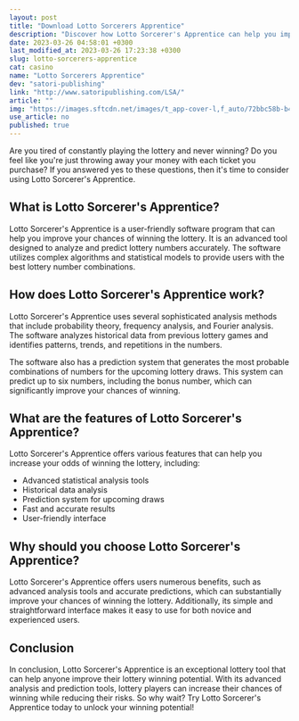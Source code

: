 ```yaml
---
layout: post
title: "Download Lotto Sorcerers Apprentice"
description: "Discover how Lotto Sorcerer's Apprentice can help you improve your chances of winning the lottery with its advanced number analysis and prediction tools"
date: 2023-03-26 04:58:01 +0300
last_modified_at: 2023-03-26 17:23:38 +0300
slug: lotto-sorcerers-apprentice
cat: casino
name: "Lotto Sorcerers Apprentice"
dev: "satori-publishing"
link: "http://www.satoripublishing.com/LSA/"
article: ""
img: "https://images.sftcdn.net/images/t_app-cover-l,f_auto/72bbc58b-b4fc-41ec-81f1-b54fb3c6eaf8/wxtvp8cpaqf0up5rdjt1/lotto-sorcerers-apprentice-screenshot.gif"
use_article: no
published: true
---
```



Are you tired of constantly playing the lottery and never winning? Do you feel like you're just throwing away your money with each ticket you purchase? If you answered yes to these questions, then it's time to consider using Lotto Sorcerer's Apprentice. 

## What is Lotto Sorcerer's Apprentice?

Lotto Sorcerer's Apprentice is a user-friendly software program that can help you improve your chances of winning the lottery. It is an advanced tool designed to analyze and predict lottery numbers accurately. The software utilizes complex algorithms and statistical models to provide users with the best lottery number combinations. 

## How does Lotto Sorcerer's Apprentice work?

Lotto Sorcerer's Apprentice uses several sophisticated analysis methods that include probability theory, frequency analysis, and Fourier analysis. The software analyzes historical data from previous lottery games and identifies patterns, trends, and repetitions in the numbers. 

The software also has a prediction system that generates the most probable combinations of numbers for the upcoming lottery draws. This system can predict up to six numbers, including the bonus number, which can significantly improve your chances of winning. 

## What are the features of Lotto Sorcerer's Apprentice?

Lotto Sorcerer's Apprentice offers various features that can help you increase your odds of winning the lottery, including:

- Advanced statistical analysis tools
- Historical data analysis
- Prediction system for upcoming draws
- Fast and accurate results 
- User-friendly interface 

## Why should you choose Lotto Sorcerer's Apprentice?

Lotto Sorcerer's Apprentice offers users numerous benefits, such as advanced analysis tools and accurate predictions, which can substantially improve your chances of winning the lottery. Additionally, its simple and straightforward interface makes it easy to use for both novice and experienced users. 

## Conclusion

In conclusion, Lotto Sorcerer's Apprentice is an exceptional lottery tool that can help anyone improve their lottery winning potential. With its advanced analysis and prediction tools, lottery players can increase their chances of winning while reducing their risks. So why wait? Try Lotto Sorcerer's Apprentice today to unlock your winning potential!